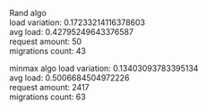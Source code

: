 Rand algo <br/>
load variation: 0.17233214116378603 <br/>
avg load: 0.42795249643376587 <br/> 
request amount: 50 <br/>
migrations count: 43 <br/>

minmax algo 
load variation: 0.13403093783395134 <br/>
avg load: 0.5006684504972226 <br/>
request amount: 2417 <br/>
migrations count: 63 <br/>

